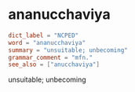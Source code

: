 # ananucchaviya

``` toml
dict_label = "NCPED"
word = "ananucchaviya"
summary = "unsuitable; unbecoming"
grammar_comment = "mfn."
see_also = ["anucchaviya"]
```

unsuitable; unbecoming


